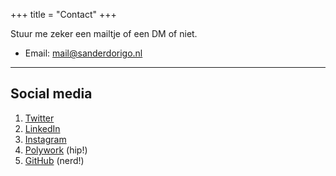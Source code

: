 +++
title = "Contact"
+++

Stuur me zeker een mailtje of een DM of niet. 

* Email: [mail@sanderdorigo.nl](mailto:mail@sanderdorigo.nl)

---

## Social media

1. [Twitter](https://twitter.com/SanderDorigo)
2. [LinkedIn](https://www.linkedin.com/in/sanderdorigo/)
3. [Instagram](https://www.instagram.com/sander.dorigo/)
4. [Polywork](https://www.polywork.com/sdx) (hip!)
5. [GitHub](https://github.com/SDx3/) (nerd!)